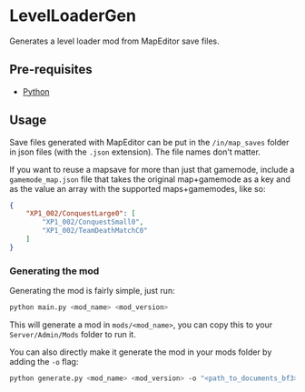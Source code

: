 # LevelLoaderGen

Generates a level loader mod from MapEditor save files.

## Pre-requisites

-   [Python](https://www.python.org/downloads/)

## Usage

Save files generated with MapEditor can be put in the `/in/map_saves` folder in json files (with the `.json` extension). The file names don't matter.

If you want to reuse a mapsave for more than just that gamemode, include a `gamemode_map.json` file that takes the original map+gamemode as a key and as the value an array with the supported maps+gamemodes, like so:

```json
{
	"XP1_002/ConquestLarge0": [
		"XP1_002/ConquestSmall0",
		"XP1_002/TeamDeathMatchC0"
	]
}
```

### Generating the mod

Generating the mod is fairly simple, just run:

```bash
python main.py <mod_name> <mod_version>
```

This will generate a mod in `mods/<mod_name>`, you can copy this to your `Server/Admin/Mods` folder to run it.

You can also directly make it generate the mod in your mods folder by adding the `-o` flag:

```bash
python generate.py <mod_name> <mod_version> -o "<path_to_documents_bf3>/Server/Admin/Mods"`
```
